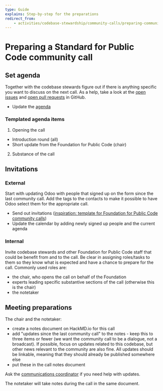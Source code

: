 ```yaml
---
type: Guide
explains: Step-by-step for the preparations
redirect_from:
    - activities/codebase-stewardship/community-calls/preparing-community-call
---
```


# Preparing a Standard for Public Code community call

## Set agenda

Together with the codebase stewards figure out if there is anything specific you want to discuss on the next call. As a help, take a look at the [open issues](https://github.com/publiccodenet/standard/issues) and [open pull requests](https://github.com/publiccodenet/standard/pulls) in GitHub.

* Update the [agenda](https://hackmd.io/-OegeqvoThCbAsw3c3gIjw?edit)

### Templated agenda items

1. Opening the call
  * Introduction round (all)
  * Short update from the Foundation for Public Code (chair)
2. Substance of the call

## Invitations

### External

Start with updating Odoo with people that signed up on the form since the last community call. Add the tags to the contacts to make it possible to have Odoo select them for the appropriate call.

* Send out invitations ([inspiration: template for Foundation for Public Code community calls](../communication/community-call-invite-template.md))
* Update the calendar by adding newly signed up people and the current agenda

### Internal

Invite codebase stewards and other Foundation for Public Code staff that could be benefit from and to the call. Be clear in assigning roles/tasks to them so they know what is expected and have a chance to prepare for the call. Commonly used roles are:

* the chair, who opens the call on behalf of the Foundation
* experts leading specific substantive sections of the call (otherwise this is the chair)
* the notetaker

## Meeting preparations

The chair and the notetaker:

* create a notes document on HackMD.io for this call
* add "updates since the last community call" to the notes - keep this to three items or fewer (we want the community call to be a dialogue, not a broadcast). If possible, focus on updates related to this codebase, but other news relevant to the community are also fine. All updates should be linkable, meaning that they should already be published somewhere else
* put these in the call notes document

Ask the [communications coordinator](../../organization/staff.md#communications) if you need help with updates.

The notetaker will take notes during the call in the same document.
